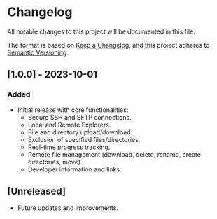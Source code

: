 # Changelog

All notable changes to this project will be documented in this file.

The format is based on [Keep a Changelog](https://keepachangelog.com/en/1.0.0/),
and this project adheres to [Semantic Versioning](https://semver.org/spec/v2.0.0.html).

## [1.0.0] - 2023-10-01
### Added
- Initial release with core functionalities:
  - Secure SSH and SFTP connections.
  - Local and Remote Explorers.
  - File and directory upload/download.
  - Exclusion of specified files/directories.
  - Real-time progress tracking.
  - Remote file management (download, delete, rename, create directories, move).
  - Developer information and links.

## [Unreleased]
- Future updates and improvements.
